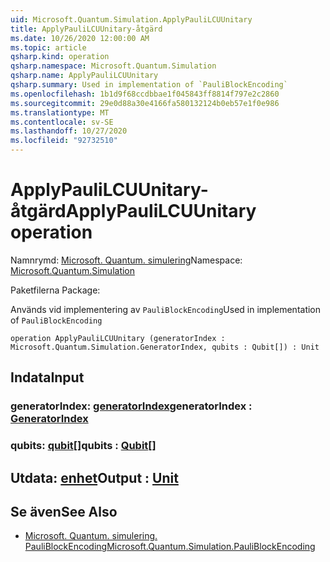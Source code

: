 ```yaml
---
uid: Microsoft.Quantum.Simulation.ApplyPauliLCUUnitary
title: ApplyPauliLCUUnitary-åtgärd
ms.date: 10/26/2020 12:00:00 AM
ms.topic: article
qsharp.kind: operation
qsharp.namespace: Microsoft.Quantum.Simulation
qsharp.name: ApplyPauliLCUUnitary
qsharp.summary: Used in implementation of `PauliBlockEncoding`
ms.openlocfilehash: 1b1d9f68ccdbbae1f045843ff8814f797e2c2860
ms.sourcegitcommit: 29e0d88a30e4166fa580132124b0eb57e1f0e986
ms.translationtype: MT
ms.contentlocale: sv-SE
ms.lasthandoff: 10/27/2020
ms.locfileid: "92732510"
---
```

# <a name="applypaulilcuunitary-operation"></a><span data-ttu-id="e13d5-102">ApplyPauliLCUUnitary-åtgärd</span><span class="sxs-lookup"><span data-stu-id="e13d5-102">ApplyPauliLCUUnitary operation</span></span>

<span data-ttu-id="e13d5-103">Namnrymd: [Microsoft. Quantum. simulering](xref:Microsoft.Quantum.Simulation)</span><span class="sxs-lookup"><span data-stu-id="e13d5-103">Namespace: [Microsoft.Quantum.Simulation](xref:Microsoft.Quantum.Simulation)</span></span>

<span data-ttu-id="e13d5-104">Paketfilerna [](https://nuget.org/packages/)</span><span class="sxs-lookup"><span data-stu-id="e13d5-104">Package: [](https://nuget.org/packages/)</span></span>


<span data-ttu-id="e13d5-105">Används vid implementering av `PauliBlockEncoding`</span><span class="sxs-lookup"><span data-stu-id="e13d5-105">Used in implementation of `PauliBlockEncoding`</span></span>

```qsharp
operation ApplyPauliLCUUnitary (generatorIndex : Microsoft.Quantum.Simulation.GeneratorIndex, qubits : Qubit[]) : Unit
```


## <a name="input"></a><span data-ttu-id="e13d5-106">Indata</span><span class="sxs-lookup"><span data-stu-id="e13d5-106">Input</span></span>

### <a name="generatorindex--generatorindex"></a><span data-ttu-id="e13d5-107">generatorIndex: [generatorIndex](xref:Microsoft.Quantum.Simulation.GeneratorIndex)</span><span class="sxs-lookup"><span data-stu-id="e13d5-107">generatorIndex : [GeneratorIndex](xref:Microsoft.Quantum.Simulation.GeneratorIndex)</span></span>




### <a name="qubits--qubit"></a><span data-ttu-id="e13d5-108">qubits: [qubit](xref:microsoft.quantum.lang-ref.qubit)[]</span><span class="sxs-lookup"><span data-stu-id="e13d5-108">qubits : [Qubit](xref:microsoft.quantum.lang-ref.qubit)[]</span></span>





## <a name="output--unit"></a><span data-ttu-id="e13d5-109">Utdata: [enhet](xref:microsoft.quantum.lang-ref.unit)</span><span class="sxs-lookup"><span data-stu-id="e13d5-109">Output : [Unit](xref:microsoft.quantum.lang-ref.unit)</span></span>



## <a name="see-also"></a><span data-ttu-id="e13d5-110">Se även</span><span class="sxs-lookup"><span data-stu-id="e13d5-110">See Also</span></span>

- [<span data-ttu-id="e13d5-111">Microsoft. Quantum. simulering. PauliBlockEncoding</span><span class="sxs-lookup"><span data-stu-id="e13d5-111">Microsoft.Quantum.Simulation.PauliBlockEncoding</span></span>](xref:Microsoft.Quantum.Simulation.PauliBlockEncoding)